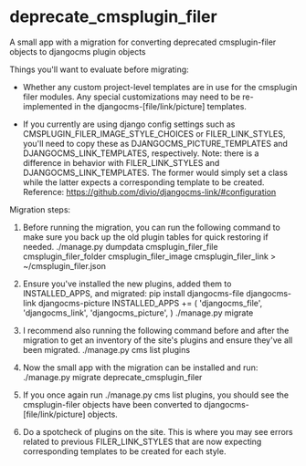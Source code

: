 # deprecate_cmsplugin_filer
A small app with a migration for converting deprecated cmsplugin-filer objects to djangocms plugin objects

Things you'll want to evaluate before migrating:

- Whether any custom project-level templates are in use for the cmsplugin filer modules. Any special customizations may need to be re-implemented in the djangocms-[file/link/picture] templates.

- If you currently are using django config settings such as CMSPLUGIN_FILER_IMAGE_STYLE_CHOICES or FILER_LINK_STYLES, you'll need to copy these as DJANGOCMS_PICTURE_TEMPLATES and DJANGOCMS_LINK_TEMPLATES, respectively. Note: there is a difference in behavior with FILER_LINK_STYLES and DJANGOCMS_LINK_TEMPLATES. The former would simply set a class while the latter expects a corresponding template to be created. Reference: https://github.com/divio/djangocms-link/#configuration

Migration steps:

1. Before running the migration, you can run the following command to make sure you back up the old plugin tables for quick restoring if needed.
./manage.py dumpdata cmsplugin_filer_file cmsplugin_filer_folder cmsplugin_filer_image cmsplugin_filer_link > ~/cmsplugin_filer.json

2. Ensure you've installed the new plugins, added them to INSTALLED_APPS, and migrated:
pip install djangocms-file djangocms-link djangocms-picture
INSTALLED_APPS += (
    'djangocms_file',
    'djangocms_link',
    'djangocms_picture',
)
./manage.py migrate

3. I recommend also running the following command before and after the migration to get an inventory of the site's plugins and ensure they've all been migrated.
./manage.py cms list plugins

4. Now the small app with the migration can be installed and run:
./manage.py migrate deprecate_cmsplugin_filer

5. If you once again run ./manage.py cms list plugins, you should see the cmsplugin-filer objects have been converted to djangocms-[file/link/picture] objects.

6. Do a spotcheck of plugins on the site. This is where you may see errors related to previous FILER_LINK_STYLES that are now expecting corresponding templates to be created for each style.

